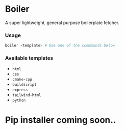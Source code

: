 # Boiler
A super lightweight, general purpose boilerplate fetcher. 

### Usage
```bash
boiler <template> # Use one of the commmands below
```

### Available templates
- `html`
- `css`
- `cmake-cpp`
- `buildscript`
- `express`
- `tailwind-html`
- `python`

# Pip installer coming soon..
